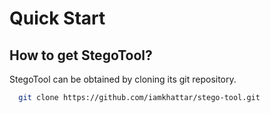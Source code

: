 # Quick Start

## How to get StegoTool?

StegoTool can be obtained by cloning its git repository.

```bash
  git clone https://github.com/iamkhattar/stego-tool.git
```
